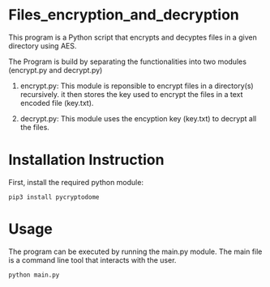 # Files_encryption_and_decryption
 
This program is a Python script that encrypts and decyptes files in a given directory using AES.

The Program is build by separating the functionalities into two modules (encrypt.py and decrypt.py)

1. encrypt.py: This module is reponsible to encrypt files in a directory(s) recursively. it then stores the key used to encrypt the files in a text encoded file (key.txt).

2. decrypt.py: This module uses the encyption key (key.txt) to decrypt all the files.

# Installation Instruction
First, install the required python module:

```
pip3 install pycryptodome
```
# Usage
The program can be executed by running the main.py module. The main file is a command line tool that interacts with the user.
```
python main.py
```
